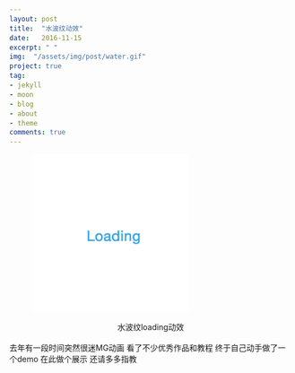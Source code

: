 ```yaml
---
layout: post
title:  "水波纹动效"
date:   2016-11-15
excerpt: " "
img:  "/assets/img/post/water.gif"
project: true
tag:
- jekyll 
- moon
- blog
- about
- theme
comments: true
---
```



<figure><a href=" "><img src="/assets/img/post/water.gif" style="width: 280px;"></a></figure>
<center>
	<figcaption>水波纹loading动效</figcaption>
</center>
<br>
去年有一段时间突然很迷MG动画 看了不少优秀作品和教程 终于自己动手做了一个demo 在此做个展示 还请多多指教
